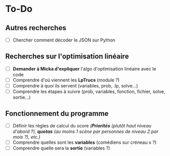# To-Do

## Autres recherches

- [ ] Chercher comment décoder le JSON sur Python

## Recherches sur l'optimisation linéaire

- [ ] **Demander à Micka d'expliquer** l'algo d'optimisation linéaire avec le code
- [ ] Comprendre d'où viennent les **LpTrucs** (module ?)
- [ ] Comprendre à quoi ils servent (variables, prob, .lp, solve...)
- [ ] Comprendre les étapes à suivre (prob, variables, fonction, fichier, solve, sortie...)

## Fonctionnement du programme

- [ ] Définir les règles de calcul du score *(**Priorités** (plutôt haut niveau d'abord ?), **quotas** (au moins 1 scène par personnes de niveau 2 par mois ?), etc.)*
- [ ] Comprendre quelles sont les **variables** (comédiens sur créneau x ?)
- [ ] Comprendre quelle sera la **sortie** (variables ?)
